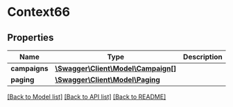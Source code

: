 # Context66

## Properties
Name | Type | Description | Notes
------------ | ------------- | ------------- | -------------
**campaigns** | [**\Swagger\Client\Model\Campaign[]**](Campaign.md) |  | [optional] 
**paging** | [**\Swagger\Client\Model\Paging**](Paging.md) |  | [optional] 

[[Back to Model list]](../README.md#documentation-for-models) [[Back to API list]](../README.md#documentation-for-api-endpoints) [[Back to README]](../README.md)


